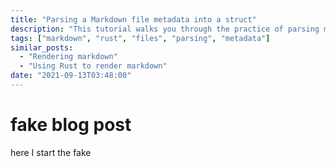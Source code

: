 ```yaml
---
title: "Parsing a Markdown file metadata into a struct"
description: "This tutorial walks you through the practice of parsing markdown files for metadata"
tags: ["markdown", "rust", "files", "parsing", "metadata"]
similar_posts:
  - "Rendering markdown"
  - "Using Rust to render markdown"
date: "2021-09-13T03:48:00"
---
```


# fake blog post

here I start the fake

